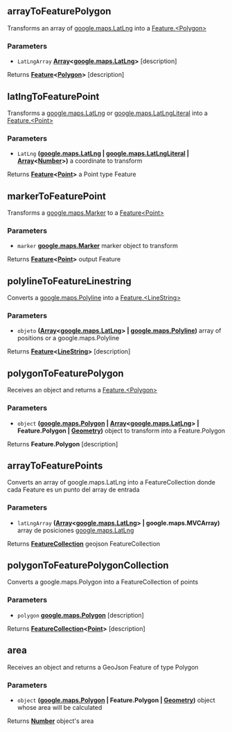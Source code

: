 <!-- Generated by documentation.js. Update this documentation by updating the source code. -->

## arrayToFeaturePolygon

Transforms an array of [google.maps.LatLng][1] into a [Feature.&lt;Polygon>][2]

### Parameters

-   `LatLngArray` **[Array][3]&lt;[google.maps.LatLng][4]>** [description]

Returns **[Feature][5]&lt;[Polygon][6]>** [description]

## latlngToFeaturePoint

Transforms a [google.maps.LatLng][1] or [google.maps.LatLngLiteral][7] into a [Feature.&lt;Point>][8]

### Parameters

-   `LatLng` **([google.maps.LatLng][4] \| [google.maps.LatLngLiteral][9] \| [Array][3]&lt;[Number][10]>)** a coordinate to transform

Returns **[Feature][5]&lt;[Point][11]>** a Point type Feature

## markerToFeaturePoint

Transforms a [google.maps.Marker][12] to a [Feature&lt;Point>][13]

### Parameters

-   `marker` **[google.maps.Marker][14]** marker object to transform

Returns **[Feature][5]&lt;[Point][11]>** output Feature

## polylineToFeatureLinestring

Converts a [google.maps.Polyline][15] into a  [Feature.&lt;LineString>][16]

### Parameters

-   `objeto` **([Array][3]&lt;[google.maps.LatLng][4]> | [google.maps.Polyline][17])** array of positions or a google.maps.Polyline

Returns **[Feature][5]&lt;[LineString][18]>** [description]

## polygonToFeaturePolygon

Receives an object and returns a [Feature.&lt;Polygon>][2]

### Parameters

-   `object` **([google.maps.Polygon][19] \| [Array][3]&lt;[google.maps.LatLng][4]> | Feature.Polygon | [Geometry][20])** object to transform into a Feature.Polygon

Returns **Feature.Polygon** [description]

## arrayToFeaturePoints

Converts an array of google.maps.LatLng into a FeatureCollection
donde cada Feature es un punto del array de entrada

### Parameters

-   `latLngArray` **([Array][3]&lt;[google.maps.LatLng][4]> | google.maps.MVCArray)** array de posiciones [google.maps.LatLng][1]

Returns **[FeatureCollection][21]** geojson FeatureCollection

## polygonToFeaturePolygonCollection

Converts a google.maps.Polygon into a FeatureCollection of points

### Parameters

-   `polygon` **[google.maps.Polygon][19]** [description]

Returns **[FeatureCollection][21]&lt;[Point][11]>** [description]

## area

Receives an object and returns a GeoJson Feature of type Polygon

### Parameters

-   `object` **([google.maps.Polygon][19] | Feature.Polygon | [Geometry][20])** object whose area will be calculated

Returns **[Number][10]** object's area

[1]: https://github.com/amenadiel/google-maps-documentation/blob/master/docs/LatLng.md

[2]: Feature.<Polygon>

[3]: https://developer.mozilla.org/docs/Web/JavaScript/Reference/Global_Objects/Array

[4]: https://github.com/amenadiel/google-maps-documentation/blob/master/docs/LatLng.md

[5]: http://geojson.org/geojson-spec.html#feature-objects

[6]: http://geojson.org/geojson-spec.html#polygon

[7]: https://github.com/amenadiel/google-maps-documentation/blob/master/docs/LatLngLiteral.md

[8]: Feature.<Point>

[9]: https://github.com/amenadiel/google-maps-documentation/blob/master/docs/LatLngLiteral.md

[10]: https://developer.mozilla.org/docs/Web/JavaScript/Reference/Global_Objects/Number

[11]: http://geojson.org/geojson-spec.html#point

[12]: https://github.com/amenadiel/google-maps-documentation/blob/master/docs/Marker.md

[13]: Feature<Point>

[14]: https://github.com/amenadiel/google-maps-documentation/blob/master/docs/Marker.md

[15]: https://github.com/amenadiel/google-maps-documentation/blob/master/docs/Polyline.md

[16]: Feature.<LineString>

[17]: https://github.com/amenadiel/google-maps-documentation/blob/master/docs/Polyline.md

[18]: http://geojson.org/geojson-spec.html#linestring

[19]: https://github.com/amenadiel/google-maps-documentation/blob/master/docs/Polygon.md

[20]: http://geojson.org/geojson-spec.html#geometry

[21]: http://geojson.org/geojson-spec.html#feature-collection-objects
